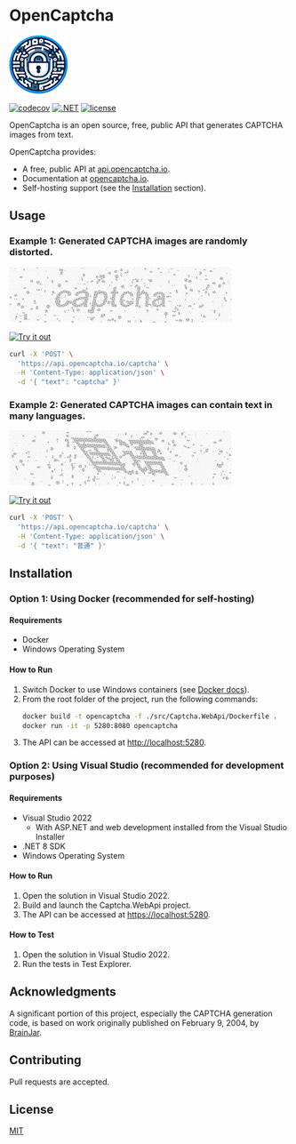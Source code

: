 # OpenCaptcha

![banner](docs/logo.png)

[![codecov](https://codecov.io/gh/ashtonav/opencaptcha/graph/badge.svg?token=ZD0L2LC2U0)](https://codecov.io/gh/ashtonav/opencaptcha)
[![.NET](https://github.com/ashtonav/opencaptcha/actions/workflows/dotnet.yml/badge.svg)](https://github.com/ashtonav/opencaptcha/actions/workflows/dotnet.yml)
[![license](https://img.shields.io/github/license/ashtonav/opencaptcha.svg)](LICENSE)

OpenCaptcha is an open source, free, public API that generates CAPTCHA images from text.

OpenCaptcha provides:
- A free, public API at [api.opencaptcha.io](https://api.opencaptcha.io).
- Documentation at [opencaptcha.io](https://opencaptcha.io).
- Self-hosting support (see the [Installation](#installation) section).

## Usage

### Example 1: Generated CAPTCHA images are randomly distorted.

![banner](docs/captcha_examples.gif)

[![Try it out](https://img.shields.io/badge/-Try%20it%20out-brightgreen?style=for-the-badge)](https://hoppscotch.io/?method=POST&url=https%3A%2F%2Fapi.opencaptcha.io%2Fcaptcha&bodyMode=raw&contentType=application%2Fjson&rawParams=%7B%22text%22%3A%22captcha%22%7D)

```bash
curl -X 'POST' \
  'https://api.opencaptcha.io/captcha' \
  -H 'Content-Type: application/json' \
  -d '{ "text": "captcha" }'
```

### Example 2: Generated CAPTCHA images can contain text in many languages.

![banner](docs/captcha_example_multilingual.gif)

[![Try it out](https://img.shields.io/badge/-Try%20it%20out-brightgreen?style=for-the-badge)](https://hoppscotch.io/?method=POST&url=https%3A%2F%2Fapi.opencaptcha.io%2Fcaptcha&bodyMode=raw&contentType=application%2Fjson&rawParams=%7B%22text%22%3A%22%E6%99%AE%E9%80%9A%22%7D)

```bash
curl -X 'POST' \
  'https://api.opencaptcha.io/captcha' \
  -H 'Content-Type: application/json' \
  -d '{ "text": "普通" }'
```

## Installation

### Option 1: Using Docker (recommended for self-hosting)

#### Requirements
- Docker
- Windows Operating System

#### How to Run
1. Switch Docker to use Windows containers (see [Docker docs](https://docs.docker.com/desktop/setup/install/windows-install/#:~:text=How%20do%20I%20switch%20between%20Windows%20and%20Linux%20containers%3F)).
2. From the root folder of the project, run the following commands:
   ```bash
   docker build -t opencaptcha -f ./src/Captcha.WebApi/Dockerfile .
   docker run -it -p 5280:8080 opencaptcha
   ```
3. The API can be accessed at [http://localhost:5280](http://localhost:5280).

### Option 2: Using Visual Studio (recommended for development purposes)

#### Requirements
- Visual Studio 2022
    - With ASP.NET and web development installed from the Visual Studio Installer
- .NET 8 SDK
- Windows Operating System

#### How to Run
1. Open the solution in Visual Studio 2022.
2. Build and launch the Captcha.WebApi project.
3. The API can be accessed at [https://localhost:5280](https://localhost:5280).

#### How to Test
1. Open the solution in Visual Studio 2022.
2. Run the tests in Test Explorer.

## Acknowledgments

A significant portion of this project, especially the CAPTCHA generation code, is based on work originally published on February 9, 2004, by [BrainJar](https://www.codeproject.com/Articles/5947/CAPTCHA-Image).

## Contributing

Pull requests are accepted.

## License

[MIT](https://choosealicense.com/licenses/mit/)
